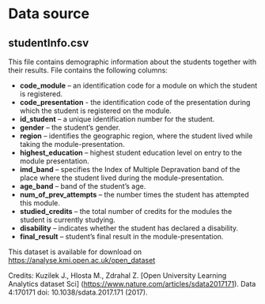 # Data source

## studentInfo.csv
This file contains demographic information about the students together with their results. File contains the following columns:

- **code_module** – an identification code for a module on which the student is registered.
- **code_presentation** - the identification code of the presentation during which the student is registered on the module.
- **id_student** – a unique identification number for the student.
- **gender** – the student’s gender.
- **region** – identifies the geographic region, where the student lived while taking the module-presentation.
- **highest_education** – highest student education level on entry to the module presentation.
- **imd_band** – specifies the Index of Multiple Depravation band of the place where the student lived during the module-presentation.
- **age_band** – band of the student’s age.
- **num_of_prev_attempts** – the number times the student has attempted this module.
- **studied_credits** – the total number of credits for the modules the student is currently studying.
- **disability** – indicates whether the student has declared a disability.
- **final_result** – student’s final result in the module-presentation.

This dataset is available for download on https://analyse.kmi.open.ac.uk/open_dataset

Credits: Kuzilek J., Hlosta M., Zdrahal Z. [Open University Learning Analytics dataset Sci] (https://www.nature.com/articles/sdata2017171). Data 4:170171 doi: 10.1038/sdata.2017.171 (2017).
